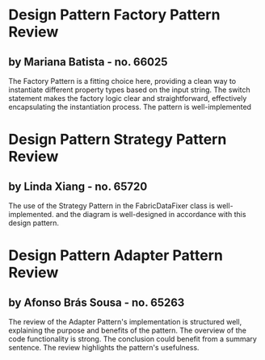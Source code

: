 # Design Pattern Factory Pattern Review
## by Mariana Batista - no. 66025
The Factory Pattern is a fitting choice here, providing a clean way to instantiate different property 
types based on the input string. The switch statement makes the factory logic clear and straightforward, 
effectively encapsulating the instantiation process. The pattern is well-implemented

# Design Pattern Strategy Pattern Review
## by Linda Xiang - no. 65720
The use of the Strategy Pattern in the FabricDataFixer class is well-implemented. 
and the diagram is well-designed in accordance with this design pattern.

# Design Pattern Adapter Pattern Review
## by Afonso Brás Sousa - no. 65263
The review of the Adapter Pattern's implementation is structured well, explaining the purpose and benefits of the pattern. The overview of the code functionality is strong. The conclusion could benefit from a summary sentence. The review highlights the pattern's usefulness.